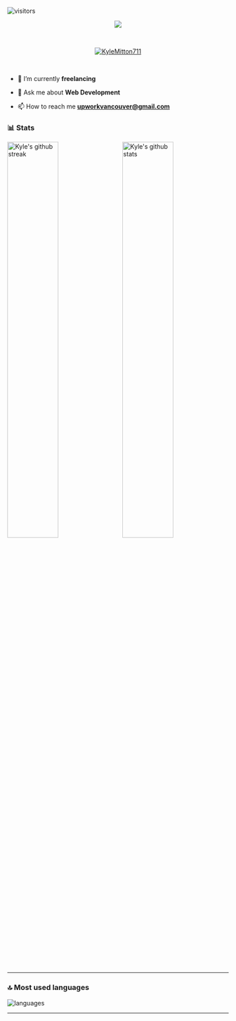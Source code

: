 ![visitors](https://visitor-badge.laobi.icu/badge?page_id=KyleMitton711.KyleMitton711)


<p align="center">
  <a href="https://github.com/DenverCoder1/readme-typing-svg"><img src="https://readme-typing-svg.herokuapp.com?font=Fira+Mono&color=33FF33&size=30&center=true&vCenter=true&width=500&height=100&lines=Senior+Software+Engineer;DevOps+Engineer;Mobile+Application+Developer"></a>
</p>

<br>

<p align="center">
  <a href="https://github.com/ryo-ma/github-profile-trophy"><img src="https://github-profile-trophy.vercel.app/?username=KyleMitton711&layout=compact&theme=tokyonight&column=7&margin-w=15&margin-h=15&no-frame=true&no-bg=true" alt="KyleMitton711" /></a>
</p>

<br>
  
- 🌱 I’m currently **freelancing**

- 💬 Ask me about **Web Development**

- 📫 How to reach me **upworkvancouver@gmail.com**

### 📊 Stats

<img src="https://github-readme-stats.vercel.app/api?username=KyleMitton711&include_all_commits=true&show_icons=true&theme=github_dark&hide_border=true" alt="Kyle's github stats" width="48%" align="right" >
<img src="https://github-readme-streak-stats.herokuapp.com/?user=KyleMitton711&theme=tokyonight&hide_border=true" alt="Kyle's github streak" width="48%" >

---

### 🔝 Most used languages
  <img alt="languages" src="https://github-readme-stats.vercel.app/api/top-langs/?username=KyleMitton711&theme=github_dark&hide_border=true&hide=Jupyter%20Notebook,css,html,scss,python&layout=compact" />

---


